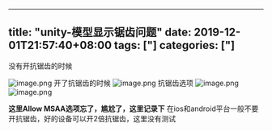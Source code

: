 ﻿
---
title: "unity-模型显示锯齿问题"
date: 2019-12-01T21:57:40+08:00
tags: ["]
categories: ["]
---

<!--more-->


没有开抗锯齿的时候

![image.png](http://upload-images.jianshu.io/upload_images/1095643-fede161b8c259ae5.png?imageMogr2/auto-orient/strip%7CimageView2/2/w/1240)
开了抗锯齿的时候
![image.png](http://upload-images.jianshu.io/upload_images/1095643-fd8c02e4cae3ff24.png?imageMogr2/auto-orient/strip%7CimageView2/2/w/1240)
抗锯齿选项
![image.png](http://upload-images.jianshu.io/upload_images/1095643-4eb83de978591709.png?imageMogr2/auto-orient/strip%7CimageView2/2/w/1240)
![image.png](http://upload-images.jianshu.io/upload_images/1095643-16cac897f037637c.png?imageMogr2/auto-orient/strip%7CimageView2/2/w/1240)

**这里Allow MSAA选项忘了，尴尬了，这里记录下**
在ios和android平台一般不要开抗锯齿，好的设备可以开2倍抗锯齿，这里没有测试
